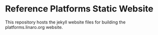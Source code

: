 # Reference Platforms Static Website

This repository hosts the jekyll website files for building the platforms.linaro.org website.


